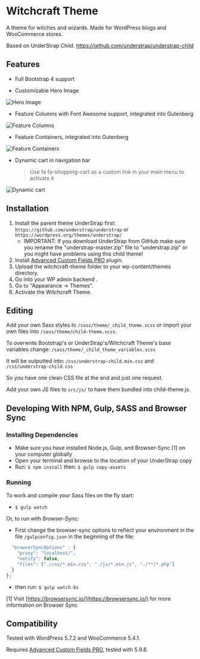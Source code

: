 # Witchcraft Theme

A theme for witches and wizards.
Made for WordPress blogs and WooCommerce stores.

Based on UnderStrap Child. https://github.com/understrap/understrap-child

## Features

- Full Bootstrap 4 support

- Customizable Hero Image

![Hero Image](https://i.ibb.co/Dp39dBr/hero.jpg)

- Feature Columns with Font Awesome support, integrated into Gutenberg

![Feature Columns](https://i.ibb.co/HY0CYxT/columns.jpg)

- Feature Containers, integrated into Gutenberg

![Feature Containers](https://i.ibb.co/7CnQzYx/container.jpg)

- Dynamic cart in navigation bar
  > Use fa fa-shopping-cart as a custom link in your main menu to activate it

![Dynamic cart](https://i.ibb.co/82CQKNf/cart.jpg)

## Installation

1. Install the parent theme UnderStrap first: `https://github.com/understrap/understrap` or `https://wordpress.org/themes/understrap/`
   - IMPORTANT: If you download UnderStrap from GitHub make sure you rename the "understrap-master.zip" file to "understrap.zip" or you might have problems using this child theme!
1. Install [Advanced Custom Fields PRO](advancedcustomfields.com/) plugin.
1. Upload the witchcraft-theme folder to your wp-content/themes directory.
1. Go into your WP admin backend .
1. Go to "Appearance -> Themes".
1. Activate the Witchcraft Theme.

## Editing

Add your own Sass styles to `/sass/theme/_child_theme.scss`
or import your own files into `/sass/theme/child-theme.scss`.

To overwrite Bootstrap's or UnderStrap's/Witchcraft Theme's base variables change:
`/sass/theme/_child_theme_variables.scss`

It will be outputted into:
`/css/understrap-child.min.css` and `/css/understrap-child.css`

So you have one clean CSS file at the end and just one request.

Add your own JS files to `src/js/` to have them bundled into child-theme.js.

## Developing With NPM, Gulp, SASS and Browser Sync

### Installing Dependencies

- Make sure you have installed Node.js, Gulp, and Browser-Sync [1] on your computer globally
- Open your terminal and browse to the location of your UnderStrap copy
- Run: `$ npm install` then: `$ gulp copy-assets`

### Running

To work and compile your Sass files on the fly start:

- `$ gulp watch`

Or, to run with Browser-Sync:

- First change the browser-sync options to reflect your environment in the file `/gulpconfig.json` in the beginning of the file:

```javascript
  "browserSyncOptions" : {
    "proxy": "localhost/",
    "notify": false,
	"files": ["./css/*.min.css", "./js/*.min.js", "./**/*.php"]
  }
};
```

- then run: `$ gulp watch-bs`

[1] Visit [https://browsersync.io/](https://browsersync.io/) for more information on Browser Sync

## Compatibility

Tested with WordPress 5.7.2 and WooCommerce 5.4.1.

Requires [Advanced Custom Fields PRO](advancedcustomfields.com/), tested with 5.9.8.
